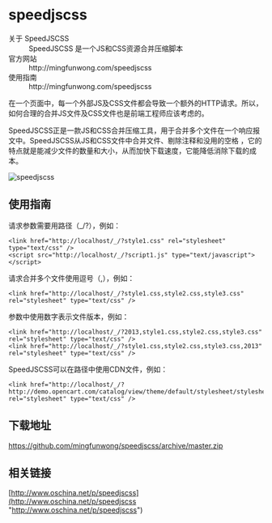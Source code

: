 speedjscss
==========



<dl class="dl-horizontal">
  <dt>关于 SpeedJSCSS</dt>
  <dd>SpeedJSCSS 是一个JS和CSS资源合并压缩脚本
  </dd>
  <dt>官方网站</dt>
  <dd>http://mingfunwong.com/speedjscss</dd>
  <dt>使用指南</dt>
  <dd>http://mingfunwong.com/speedjscss</dd>
</dl>

在一个页面中，每一个外部JS及CSS文件都会导致一个额外的HTTP请求。所以，如何合理的合并JS文件及CSS文件也是前端工程师应该考虑的。

SpeedJSCSS正是一款JS和CSS合并压缩工具，用于合并多个文件在一个响应报文中。SpeedJSCSS从JS和CSS文件中合并文件、剔除注释和没用的空格 ，它的特点就是能减少文件的数量和大小，从而加快下载速度，它能降低消除下载的成本。

![speedjscss](http://ww4.sinaimg.cn/mw690/b76ab3afgw1e8hoj8ns4qg20h30jgtav.gif)

## 使用指南 ##

请求参数需要用路径（_/?），例如：

	<link href="http://localhost/_/?style1.css" rel="stylesheet" type="text/css" />
	<script src="http://localhost/_/?script1.js" type="text/javascript"></script>

请求合并多个文件使用逗号（,），例如：

	<link href="http://localhost/_/?style1.css,style2.css,style3.css" rel="stylesheet" type="text/css" />

参数中使用数字表示文件版本，例如：

	<link href="http://localhost/_/?2013,style1.css,style2.css,style3.css" rel="stylesheet" type="text/css" />
	<link href="http://localhost/_/?style1.css,style2.css,style3.css,2013" rel="stylesheet" type="text/css" />

SpeedJSCSS可以在路径中使用CDN文件，例如：

	<link href="http://localhost/_/?http://demo.opencart.com/catalog/view/theme/default/stylesheet/stylesheet.css,http://demo.opencart.com/catalog/view/theme/default/stylesheet/slideshow.css" rel="stylesheet" type="text/css" />

## 下载地址 ##

https://github.com/mingfunwong/speedjscss/archive/master.zip

## 相关链接 ##

[http://www.oschina.net/p/speedjscss](http://www.oschina.net/p/speedjscss "http://www.oschina.net/p/speedjscss")